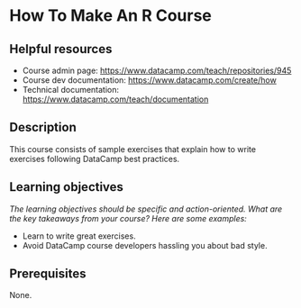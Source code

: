 # How To Make An R Course

## Helpful resources

* Course admin page: https://www.datacamp.com/teach/repositories/945
* Course dev documentation: https://www.datacamp.com/create/how
* Technical documentation: https://www.datacamp.com/teach/documentation

## Description

This course consists of sample exercises that explain how to write exercises following DataCamp best practices.

## Learning objectives

*The learning objectives should be specific and action-oriented. What are the key takeaways from your course? Here are some examples:*

* Learn to write great exercises.
* Avoid DataCamp course developers hassling you about bad style.

## Prerequisites

None.
